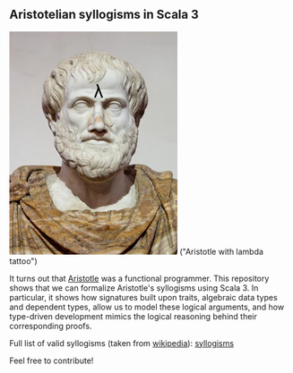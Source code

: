 ## Aristotelian syllogisms in Scala 3

<img src="images/aristotle.png" alt="drawing" width="300"/>
("Aristotle with lambda tattoo")

It turns out that [Aristotle](https://en.wikipedia.org/wiki/Aristotle) was a functional programmer. This repository shows that 
we can formalize Aristotle's syllogisms using Scala 3. In particular, it shows how signatures built upon traits, algebraic data 
types and dependent types, allow us to model these logical arguments, and how type-driven development mimics the logical reasoning 
behind their corresponding proofs.

Full list of valid syllogisms (taken from [wikipedia](https://en.wikipedia.org/wiki/Syllogism#Types)):
[syllogisms](images/syllogisms.png)

Feel free to contribute!



